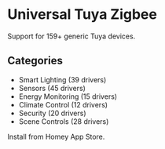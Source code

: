 # Universal Tuya Zigbee

Support for 159+ generic Tuya devices.

## Categories
- Smart Lighting (39 drivers)
- Sensors (45 drivers)  
- Energy Monitoring (15 drivers)
- Climate Control (12 drivers)
- Security (20 drivers)
- Scene Controls (28 drivers)

Install from Homey App Store.